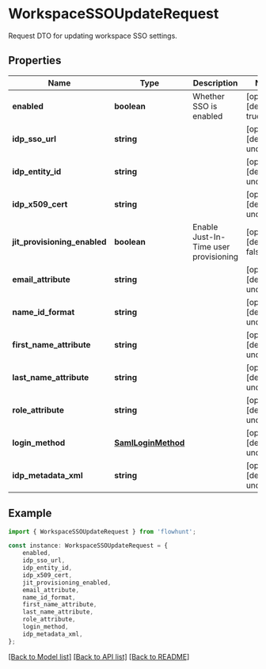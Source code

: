 # WorkspaceSSOUpdateRequest

Request DTO for updating workspace SSO settings.

## Properties

Name | Type | Description | Notes
------------ | ------------- | ------------- | -------------
**enabled** | **boolean** | Whether SSO is enabled | [optional] [default to true]
**idp_sso_url** | **string** |  | [optional] [default to undefined]
**idp_entity_id** | **string** |  | [optional] [default to undefined]
**idp_x509_cert** | **string** |  | [optional] [default to undefined]
**jit_provisioning_enabled** | **boolean** | Enable Just-In-Time user provisioning | [optional] [default to false]
**email_attribute** | **string** |  | [optional] [default to undefined]
**name_id_format** | **string** |  | [optional] [default to undefined]
**first_name_attribute** | **string** |  | [optional] [default to undefined]
**last_name_attribute** | **string** |  | [optional] [default to undefined]
**role_attribute** | **string** |  | [optional] [default to undefined]
**login_method** | [**SamlLoginMethod**](SamlLoginMethod.md) |  | [optional] [default to undefined]
**idp_metadata_xml** | **string** |  | [optional] [default to undefined]

## Example

```typescript
import { WorkspaceSSOUpdateRequest } from 'flowhunt';

const instance: WorkspaceSSOUpdateRequest = {
    enabled,
    idp_sso_url,
    idp_entity_id,
    idp_x509_cert,
    jit_provisioning_enabled,
    email_attribute,
    name_id_format,
    first_name_attribute,
    last_name_attribute,
    role_attribute,
    login_method,
    idp_metadata_xml,
};
```

[[Back to Model list]](../README.md#documentation-for-models) [[Back to API list]](../README.md#documentation-for-api-endpoints) [[Back to README]](../README.md)
